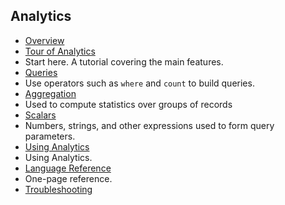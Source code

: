 
## <a name="analytics"></a>Analytics

- [Overview](../articles/application-insights/app-insights-analytics.md)
- [Tour of Analytics](../articles/application-insights/app-insights-analytics-tour.md)
 - Start here. A tutorial covering the main features.
- [Queries](../articles/application-insights/app-insights-analytics-reference.md#queries)
 - Use operators such as `where` and `count` to build queries.
- [Aggregation](../articles/application-insights/app-insights-analytics-reference.md#aggregations)
 - Used to compute statistics over groups of records
- [Scalars](../articles/application-insights/app-insights-analytics-reference.md#scalars)
 - Numbers, strings, and other expressions used to form query parameters.
- [Using Analytics](../articles/application-insights/app-insights-analytics-using.md)
 - Using Analytics.
- [Language Reference](../articles/application-insights/app-insights-analytics-reference.md)
 - One-page reference.
- [Troubleshooting](../articles/application-insights/app-insights-analytics-troubleshooting.md)
